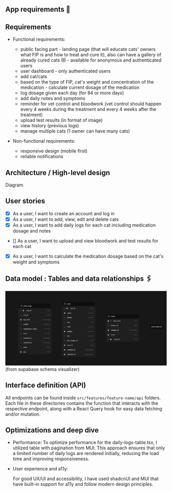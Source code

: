 ## App requirements 📎

## Requirements

- Functional requirements:

  - public facing part - landing page (that will educate cats' owners what FIP is and how to treat and cure it), also can have a gallery of already cured cats 😻 - available for anonymous and authenticated users
  - user dashboard - only authenticated users
  - add cat/cats
  - based on the type of FIP, cat's weight and concentration of the medication - calculate current dosage of the medication
  - log dosage given each day (for 84 or more days)
  - add daily notes and symptoms
  - reminder for vet control and bloodwork (vet control should happen every 4 weeks during the treatment and every 4 weeks after the treatment)
  - upload test results (in format of image)
  - view history (previous logs)
  - manage multiple cats (1 owner can have many cats)

- Non-functional requirements:

  - responsive design (mobile first)
  - reliable notifications

## Architecture / High-level design

Diagram

## User stories

- [x] As a user, I want to create an account and log in
- [x] As a user, I want to add, view, edit and delete cats
- [x] As a user, I want to add daily logs for each cat including medication dosage and notes
- [] As a user, I want to upload and view bloodwork and test results for each cat
- [x] As a user, I want to calculate the medication dosage based on the cat's weight and symptoms

## Data model : Tables and data relationships 🖇️

![Supabase schema visualizer](../public/screenshots/FIP-CatCare-DB.png) (from supabase schema visualizer)

## Interface definition (API)

All endpoints can be found inside `src/features/feature-name/api` folders.
Each file in these directories contains the function that interacts with the respective endpoint, along with a React Query hook for easy data fetching and/or mutation.

## Optimizations and deep dive

- Performance:
  To optimize performance for the daily-logs-table.tsx, I utilized table with pagination from MUI. This approach ensures that only a limited number of daily logs are rendered initially, reducing the load time and improving responsiveness.

- User experience and a11y:

  For good UX/UI and accessibility, I have used shadcnUI and MUI that have built-in support for a11y and follow modern design principles.
